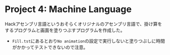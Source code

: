 # Project 4: Machine Language

Hackアセンブリ言語というおそらくオリジナルのアセンブリ言語で、掛け算をするプログラムと画面を塗りつぶすプログラムを作成した。

- `Fill.tst`にあるとおり`No animation`の設定で実行しないと塗りつぶしに時間がかかってテストできないので注意。

